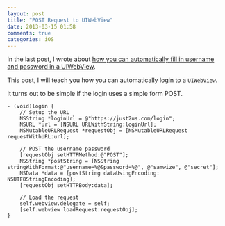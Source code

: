 ```yaml
---
layout: post
title: "POST Request to UIWebView"
date: 2013-03-15 01:58
comments: true
categories: iOS
---
```


In the last post, I wrote about [how you can automatically fill in username and password in a UIWebView](/2013/03/15/auto-fill-username-and-password-fields-in-uiwebview/).

This post, I will teach you how you can automatically login to a `UIWebView`.

It turns out to be simple if the login uses a simple form POST.

```objc
- (void)login {
    // Setup the URL
    NSString *loginUrl = @"https://just2us.com/login";
    NSURL *url = [NSURL URLWithString:loginUrl];    
    NSMutableURLRequest *requestObj = [NSMutableURLRequest requestWithURL:url];
    
    // POST the username password
    [requestObj setHTTPMethod:@"POST"];
    NSString *postString = [NSString stringWithFormat:@"username=%@&password=%@", @"samwize", @"secret"];
    NSData *data = [postString dataUsingEncoding: NSUTF8StringEncoding]; 
    [requestObj setHTTPBody:data];
    
    // Load the request
    self.webview.delegate = self;
    [self.webview loadRequest:requestObj];
}
```